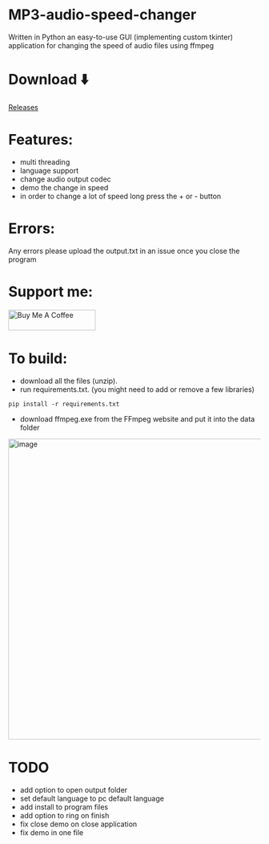 # MP3-audio-speed-changer
Written in Python an easy-to-use GUI (implementing custom tkinter) application for changing the speed of audio files using ffmpeg
# Download ⬇️
[Releases](https://github.com/10110000mh/mp3-audio-speed-changer/releases)
# Features:
- multi threading
- language support
- change audio output codec
- demo the change in speed
- in order to change a lot of speed long press the + or - button
# Errors:
Any errors please upload the output.txt in an issue once you close the program 
# Support me:
<a href="https://www.buymeacoffee.com/10110000" target="_blank"><img src="https://cdn.buymeacoffee.com/buttons/default-orange.png" alt="Buy Me A Coffee" height="41" width="174"></a>
# To build:

- download all the files (unzip).
- run requirements.txt. (you might need to add or remove a few libraries)
```
pip install -r requirements.txt
```
- download ffmpeg.exe from the FFmpeg website and put it into the data folder
<img width="599" alt="image" src="https://github.com/10110000mh/mp3-audio-speed-changer/assets/153207589/bc51607c-1125-4561-adfe-49037a5679f2">


# TODO
- add option to open output folder
- set default language to pc default language
- add install to program files
- add option to ring on finish
- fix close demo on close application
- fix demo in one file

